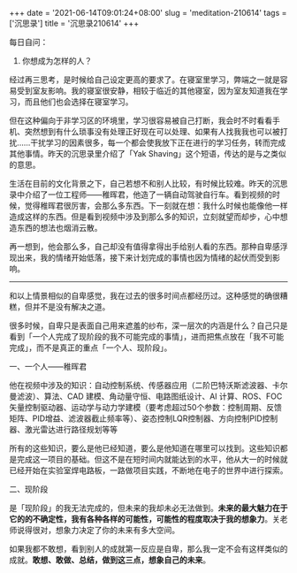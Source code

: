 +++
date = '2021-06-14T09:01:24+08:00'
slug = 'meditation-210614'
tags = ['沉思录']
title = '沉思录210614'
+++

每日自问：

1. 你想成为怎样的人？

经过再三思考，是时候给自己设定更高的要求了。在寝室里学习，弊端之一就是容易受到室友影响。我的寝室很安静，相较于临近的其他寝室，因为室友知道我在学习，而且他们也会选择在寝室学习。

但在这种偏向于非学习区的环境里，学习很容易被自己打断，我会时不时看看手机、突然想到有什么琐事没有处理正好现在可以处理、如果有人找我我也可以被打扰……干扰学习的因素很多，每一个都会使我放下正在进行的学习任务，转而完成其他事情。昨天的沉思录里介绍了「Yak Shaving」这个短语，传达的是与之类似的意思。

生活在目前的文化背景之下，自己若想不和别人比较，有时候比较难。昨天的沉思录中介绍了一位工程师——稚晖君，他造了一辆自动驾驶自行车。看到视频的时候，觉得稚晖君很厉害，会那么多东西。下一刻就在想：我什么时候也能像他一样造成这样的东西。但是看到视频中涉及到那么多的知识，立刻就望而却步，心中想造东西的想法也烟消云散。

再一想到，他会那么多，自己却没有值得拿得出手给别人看的东西。那种自卑感浮现出来，我的情绪开始低落，接下来计划完成的事情也因为情绪的起伏而受到影响。

---

和以上情景相似的自卑感觉，我在过去的很多时间点都经历过。这种感觉的确很糟糕，但并不是没有解决之道。

很多时候，自卑只是表面自己用来遮羞的纱布，深一层次的内涵是什么？自己只是看到「一个人完成了现阶段的我不可能完成的事情」，进而把焦点放在「我不可能完成」，而不是真正的重点「一个人、现阶段」。

一、一个人——稚晖君

他在视频中涉及的知识：自动控制系统、传感器应用（二阶巴特沃斯滤波器、卡尔曼滤波）、算法、CAD 建模、角动量守恒、电路图纸设计、AI 计算、ROS、FOC矢量控制驱动器、运动学与动力学建模（要考虑超过50个参数：控制周期、反馈矩阵、PID增益、滤波器截止频率等）、姿态控制LQR控制器、方向控制PID控制器、激光雷达进行路径规划等等

所有的这些知识，要么是他已经知道，要么是他知道在哪里可以找到。这些知识都是完成这一项目的基础。但这不是在短时间内就能达到的水平，他从大一的时候就已经开始在实验室焊电路板，一路做项目实践，不断地在电子的世界中进行探索。

二、现阶段

是「现阶段」的我无法完成的，但未来的我却未必无法做到。**未来的最大魅力在于它的的不确定性，我有各种各样的可能性，可能性的程度取决于我的想象力**。关老师说得很对，想象力决定了你的未来有多大空间。

如果我都不敢想，看到别人的成就第一反应是自卑，那么我一定不会有这样类似的成就。**敢想、敢做、总结，做到这三点，想象自己的未来**。

